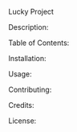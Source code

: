 Lucky Project

Description:

Table of Contents:

Installation:

Usage:

Contributing:

Credits:

License:
